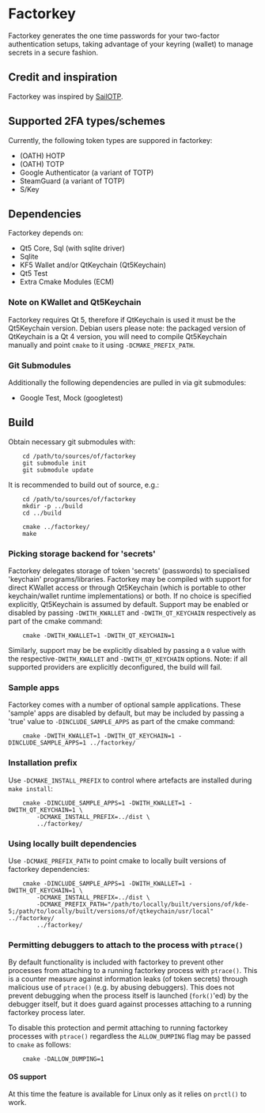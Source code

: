 # Factorkey
Factorkey generates the one time passwords for your two-factor authentication setups, taking advantage of your keyring (wallet) to manage secrets in a secure fashion.

## Credit and inspiration
Factorkey was inspired by [SailOTP](https://github.com/seiichiro0185/sailotp).

## Supported 2FA types/schemes
Currently, the following token types are suppored in factorkey:
 * (OATH) HOTP
 * (OATH) TOTP
 * Google Authenticator (a variant of TOTP)
 * SteamGuard (a variant of TOTP)
 * S/Key

## Dependencies
Factorkey depends on:
 * Qt5 Core, Sql (with sqlite driver)
 * Sqlite
 * KF5 Wallet and/or QtKeychain (Qt5Keychain)
 * Qt5 Test
 * Extra Cmake Modules (ECM)

### Note on KWallet and Qt5Keychain
Factorkey requires Qt 5, therefore if QtKeychain is used it must be the Qt5Keychain version. Debian users please note: the packaged version of QtKeychain is a Qt 4 version, you will need to compile Qt5Keychain manually and point `cmake` to it using `-DCMAKE_PREFIX_PATH`.

### Git Submodules
Additionally the following dependencies are pulled in via git submodules:
 * Google Test, Mock (googletest)

## Build
Obtain necessary git submodules with:
```
    cd /path/to/sources/of/factorkey
    git submodule init
    git submodule update
```

It is recommended to build out of source, e.g.:
```
    cd /path/to/sources/of/factorkey
    mkdir -p ../build
    cd ../build

    cmake ../factorkey/
    make
```

### Picking storage backend for 'secrets'
Factorkey delegates storage of token 'secrets' (passwords) to specialised 'keychain' programs/libraries.
Factorkey may be compiled with support for direct KWallet access or through Qt5Keychain (which is portable to other keychain/wallet runtime implementations) or both.
If no choice is specified explicitly, Qt5Keychain is assumed by default.
Support may be enabled or disabled by passing `-DWITH_KWALLET` and `-DWITH_QT_KEYCHAIN` respectively as part of the cmake command:
```
    cmake -DWITH_KWALLET=1 -DWITH_QT_KEYCHAIN=1
```
Similarly, support may be be explicitly disabled by passing a `0` value with the respective`-DWITH_KWALLET` and `-DWITH_QT_KEYCHAIN` options.
Note: if all supported providers are explicitly deconfigured, the build will fail.

### Sample apps
Factorkey comes with a number of optional sample applications.
These 'sample' apps are disabled by default, but may be included by passing a 'true' value to `-DINCLUDE_SAMPLE_APPS` as part of the cmake command:
```
    cmake -DWITH_KWALLET=1 -DWITH_QT_KEYCHAIN=1 -DINCLUDE_SAMPLE_APPS=1 ../factorkey/
```

### Installation prefix
Use `-DCMAKE_INSTALL_PREFIX` to control where artefacts are installed during `make install`:
```
    cmake -DINCLUDE_SAMPLE_APPS=1 -DWITH_KWALLET=1 -DWITH_QT_KEYCHAIN=1 \
        -DCMAKE_INSTALL_PREFIX=../dist \
        ../factorkey/
```

### Using locally built dependencies
Use `-DCMAKE_PREFIX_PATH` to point cmake to locally built versions of factorkey dependencies:
```
    cmake -DINCLUDE_SAMPLE_APPS=1 -DWITH_KWALLET=1 -DWITH_QT_KEYCHAIN=1 \
        -DCMAKE_INSTALL_PREFIX=../dist \
        -DCMAKE_PREFIX_PATH="/path/to/locally/built/versions/of/kde-5;/path/to/locally/built/versions/of/qtkeychain/usr/local" ../factorkey/
        ../factorkey/
```

### Permitting debuggers to attach to the process with `ptrace()`
By default functionality is included with factorkey to prevent other processes from attaching to a running factorkey process with `ptrace()`. This is a counter measure against information leaks (of token secrets) through malicious use of `ptrace()` (e.g. by abusing debuggers). This does not prevent debugging when the process itself is launched (`fork()`'ed) by the debugger itself, but it does guard against processes attaching to a running factorkey process later.

To disable this protection and permit attaching to running factorkey processes with `ptrace()` regardless the `ALLOW_DUMPING` flag may be passed to `cmake` as follows:
```
    cmake -DALLOW_DUMPING=1
```

#### OS support
At this time the feature is available for Linux only as it relies on `prctl()` to work.


